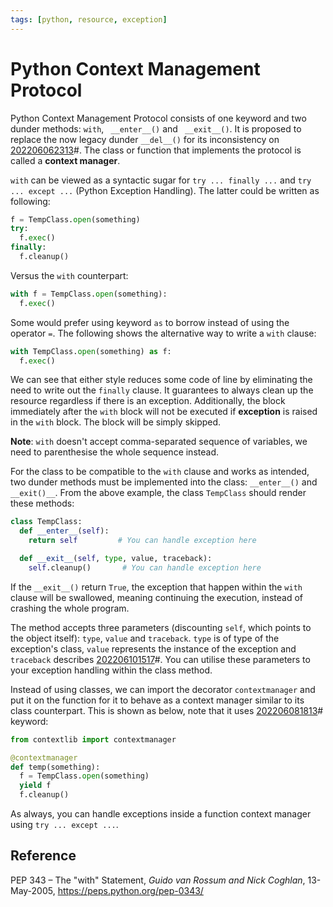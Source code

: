 ```yaml
---
tags: [python, resource, exception]
---
```


# Python Context Management Protocol

Python Context Management Protocol consists of one keyword and two dunder
methods: `with`, ` __enter__()` and ` __exit__()`. It is proposed to replace the
now legacy dunder `__del__()` for its inconsistency on [202206062313](202206062313.md)#. The
class or function that implements the protocol is called a **context manager**.

`with` can be viewed as a syntactic sugar for `try ... finally ...` and `try ...
except ...` (Python Exception Handling). The latter could be written as
following:

```python
f = TempClass.open(something)
try:
  f.exec()
finally:
  f.cleanup()
```

Versus the `with` counterpart:

```python
with f = TempClass.open(something):
  f.exec()
```

Some would prefer using keyword `as` to borrow instead of using the operator
`=`. The following shows the alternative way to write a `with` clause:

```python
with TempClass.open(something) as f:
  f.exec()
```

We can see that either style reduces some code of line by eliminating the need
to write out the `finally` clause. It guarantees to always clean up the resource
regardless if there is an exception. Additionally, the block immediately after
the `with` block will not be executed if **exception** is raised in the `with`
block. The block will be simply skipped.

**Note**: `with` doesn't accept comma-separated sequence of variables, we need
to parenthesise the whole sequence instead.

For the class to be compatible to the `with` clause and works as intended, two
dunder methods must be implemented into the class: `__enter__()` and
`__exit()__`. From the above example, the class `TempClass` should render these
methods:

```python
class TempClass:
  def __enter__(self):
    return self         # You can handle exception here

  def __exit__(self, type, value, traceback):
    self.cleanup()       # You can handle exception here
```

If the `__exit__()` return `True`, the exception that happen within the `with`
clause will be swallowed, meaning continuing the execution, instead of crashing
the whole program.

The method accepts three parameters (discounting `self`, which points to the
object itself): `type`, `value` and `traceback`. `type` is of type of the
exception's class, `value` represents the instance of the exception and
`traceback` describes [202206101517](202206101517.md)#. You can utilise these parameters to
your exception handling within the class method.

Instead of using classes, we can import the decorator `contextmanager` and put
it on the function for it to behave as a context manager similar to its class
counterpart. This is shown as below, note that it uses [202206081813](202206081813.md)#
keyword:

```python
from contextlib import contextmanager

@contextmanager
def temp(something):
  f = TempClass.open(something)
  yield f
  f.cleanup()
```

As always, you can handle exceptions inside a function context manager using
`try ... except ...`.

## Reference

PEP 343 – The "with" Statement, *Guido van Rossum and Nick Coghlan*,
13-May-2005, https://peps.python.org/pep-0343/
